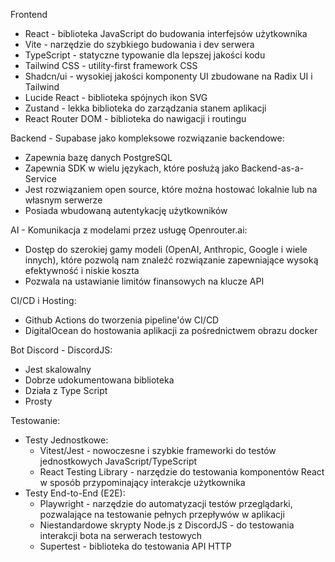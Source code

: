 Frontend
- React - biblioteka JavaScript do budowania interfejsów użytkownika
- Vite - narzędzie do szybkiego budowania i dev serwera
- TypeScript - statyczne typowanie dla lepszej jakości kodu
- Tailwind CSS - utility-first framework CSS
- Shadcn/ui - wysokiej jakości komponenty UI zbudowane na Radix UI i Tailwind
- Lucide React - biblioteka spójnych ikon SVG
- Zustand - lekka biblioteka do zarządzania stanem aplikacji
- React Router DOM - biblioteka do nawigacji i routingu

Backend - Supabase jako kompleksowe rozwiązanie backendowe:
- Zapewnia bazę danych PostgreSQL
- Zapewnia SDK w wielu językach, które posłużą jako Backend-as-a-Service
- Jest rozwiązaniem open source, które można hostować lokalnie lub na własnym serwerze
- Posiada wbudowaną autentykację użytkowników

AI - Komunikacja z modelami przez usługę Openrouter.ai:
- Dostęp do szerokiej gamy modeli (OpenAI, Anthropic, Google i wiele innych), które pozwolą nam znaleźć rozwiązanie zapewniające wysoką efektywność i niskie koszta
- Pozwala na ustawianie limitów finansowych na klucze API

CI/CD i Hosting:
- Github Actions do tworzenia pipeline'ów CI/CD
- DigitalOcean do hostowania aplikacji za pośrednictwem obrazu docker 

Bot Discord - DiscordJS:
* Jest skalowalny
* Dobrze udokumentowana biblioteka
* Działa z Type Script
* Prosty

Testowanie:
* Testy Jednostkowe:
  - Vitest/Jest - nowoczesne i szybkie frameworki do testów jednostkowych JavaScript/TypeScript
  - React Testing Library - narzędzie do testowania komponentów React w sposób przypominający interakcje użytkownika
* Testy End-to-End (E2E):
  - Playwright - narzędzie do automatyzacji testów przeglądarki, pozwalające na testowanie pełnych przepływów w aplikacji
  - Niestandardowe skrypty Node.js z DiscordJS - do testowania interakcji bota na serwerach testowych
  - Supertest - biblioteka do testowania API HTTP
